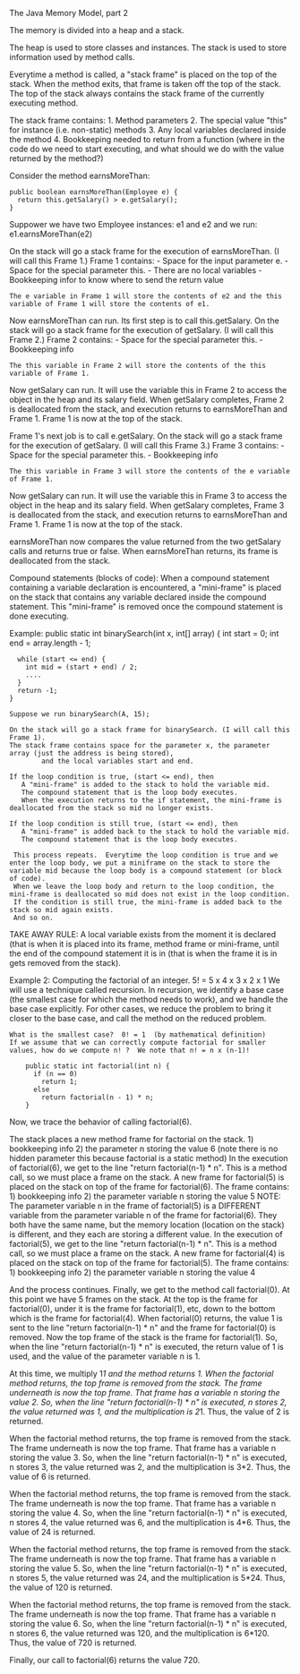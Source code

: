 The Java Memory Model, part 2

  The memory is divided into a heap and a stack.

  The heap is used to store classes and instances.
  The stack is used to store information used by method calls.

  Everytime a method is called, a "stack frame" is placed on the top of the stack.  When the method exits, that frame is taken off the top of the stack.
   The top of the stack always contains the stack frame of the currently executing method.

  The stack frame contains:
	1. Method parameters 
	2. The special value "this" for instance (i.e. non-static) methods
        3. Any local variables declared inside the method
	4. Bookkeeping needed to return from a function (where in the code do we need to start executing, and what should we do with the value returned by the method?)


  Consider the method earnsMoreThan:

	public boolean earnsMoreThan(Employee e) {
	  return this.getSalary() > e.getSalary();
	}

   Suppower we have two Employee instances: e1 and e2 and we run:
	e1.earnsMoreThan(e2)

   On the stack will go a stack frame for the execution of earnsMoreThan.  (I will call this Frame 1.)
	Frame 1 contains:
	  - Space for the input parameter e.
	  - Space for the special parameter this.
 	  - There are no local variables
	  - Bookkeeping infor to know where to send the return value

	The e variable in Frame 1 will store the contents of e2 and the this variable of Frame 1 will store the contents of e1.
   
   Now earnsMoreThan can run.
   Its first step is to call this.getSalary.
   On the stack will go a stack frame for the execution of getSalary.  (I will call this Frame 2.) 
	Frame 2 contains:
	  - Space for the special parameter this.
	  - Bookkeeping info

  	The this variable in Frame 2 will store the contents of the this variable of Frame 1.

   Now getSalary can run.
   It will use the variable this in Frame 2 to access the object in the heap and its salary field.
   When getSalary completes, Frame 2 is deallocated from the stack, and execution returns to earnsMoreThan and Frame 1.  Frame 1 is now at the top of the stack.

   Frame 1's next job is to call e.getSalary.
   On the stack will go a stack frame for the execution of getSalary.  (I will call this Frame 3.)
	Frame 3 contains:
	  - Space for the special parameter this.
	  - Bookkeeping info

	The this variable in Frame 3 will store the contents of the e variable of Frame 1.

   Now getSalary can run.
   It will use the variable this in Frame 3 to access the object in the heap and its salary field.
   When getSalary completes, Frame 3 is deallocated from the stack, and execution returns to earnsMoreThan and Frame 1.  Frame 1 is now at the top of the stack.

   earnsMoreThan now compares the value returned from the two getSalary calls and returns true or false.
   When earnsMoreThan returns, its frame is deallocated from the stack.


Compound statements (blocks of code):
    When a compound statement containing a variable declaration is encountered, a "mini-frame" is placed on the stack that contains any variable declared inside the
      compound statement.  This "mini-frame" is removed once the compound statement is done executing.

  Example: 
	public static int binarySearch(int x, int[] array) {
	  int start = 0;
	  int end = array.length - 1;

	  while (start <= end) {
	    int mid = (start + end) / 2;
	    ....
	  }
  	  return -1;
	}

    Suppose we run binarySearch(A, 15);

    On the stack will go a stack frame for binarySearch. (I will call this Frame 1).
	The stack frame contains space for the parameter x, the parameter array (just the address is being stored),
            and the local variables start and end.

	If the loop condition is true, (start <= end), then
	   A "mini-frame" is added to the stack to hold the variable mid.
	   The compound statement that is the loop body executes.
	   When the execution returns to the if statement, the mini-frame is deallocated from the stack so mid no longer exists.

	If the loop condition is still true, (start <= end), then
	   A "mini-frame" is added back to the stack to hold the variable mid.
	   The compound statement that is the loop body executes.

     This process repeats.  Everytime the loop condition is true and we enter the loop body, we put a miniframe on the stack to store the variable mid because the loop body is a compound statement (or block of code).
     When we leave the loop body and return to the loop condition, the mini-frame is deallocated so mid does not exist in the loop condition.
     If the condition is still true, the mini-frame is added back to the stack so mid again exists.
     And so on.

TAKE AWAY RULE:
  A local variable exists from the moment it is declared (that is when it is placed into its frame, method frame or mini-frame, until the end of the compound
statement it is in (that is when the frame it is in gets removed from the stack).


  Example 2:
    Computing the factorial of an integer.  5! = 5 x 4 x 3 x 2 x 1
    We will use a technique called recursion.  In recursion, we identify a base case (the smallest case for which the method needs to work), and we handle the base case explicitly.
      For other cases, we reduce the problem to bring it closer to the base case, and call the method on the reduced problem.

    What is the smallest case?  0! = 1  (by mathematical definition)
    If we assume that we can correctly compute factorial for smaller values, how do we compute n! ?  We note that n! = n x (n-1)!

        public static int factorial(int n) {
          if (n == 0)
            return 1;
          else
            return factorial(n - 1) * n;
        }

  Now, we trace the behavior of calling factorial(6).

  The stack places a new method frame for factorial on the stack.
    1) bookkeeping info
    2) the parameter n storing the value 6  (note there is no hidden parameter this because factorial is a static method)
  In the execution of factorial(6), we get to the line "return factorial(n-1) * n".  This is a method call, so we must place a frame on the stack.
  A new frame for factorial(5) is placed on the stack on top of the frame for factorial(6).  The frame contains:
    1) bookkeeping info
    2) the parameter variable n storing the value 5
  NOTE: The parameter variable n in the frame of factorial(5) is a DIFFERENT variable from the parameter variable n of the frame for factorial(6).
     They both have the same name, but the memory location (location on the stack) is different, and they each are storing a different value.
  In the execution of factorial(5), we get to the line "return factorial(n-1) * n".  This is a method call, so we must place a frame on the stack.
  A new frame for factorial(4) is placed on the stack on top of the frame for factorial(5).  The frame contains:
    1) bookkeeping info
    2) the parameter variable n storing the value 4

  And the process continues.  Finally, we get to the method call factorial(0).  At this point we have 5 frames on the stack.  At the top is the frame
  for factorial(0), under it is the frame for factorial(1), etc, down to the bottom which is the frame for factorial(4).  When factorial(0) returns, the
  value 1 is sent to the line "return factorial(n-1) * n" and the frame for factorial(0) is removed.  Now the top frame of the stack is the frame for
  factorial(1).  So, when the line "return factorial(n-1) * n" is executed, the return value of 1 is used, and the value of the parameter variable n is 1.

  At this time, we multiply 1*1 and the method returns 1.  When the factorial method returns, the top frame is removed from the stack.  The frame underneath is now the top frame.
  That frame has a variable n storing the value 2.  So, when the line "return factorial(n-1) * n" is executed, n stores 2, the value returned was 1, and the
  multiplication is 2*1.  Thus, the value of 2 is returned.

  When the factorial method returns, the top frame is removed from the stack.  The frame underneath is now the top frame.
  That frame has a variable n storing the value 3.  So, when the line "return factorial(n-1) * n" is executed, n stores 3, the value returned was 2, and the
  multiplication is 3*2.  Thus, the value of 6 is returned.

  When the factorial method returns, the top frame is removed from the stack.  The frame underneath is now the top frame.
  That frame has a variable n storing the value 4.  So, when the line "return factorial(n-1) * n" is executed, n stores 4, the value returned was 6, and the
  multiplication is 4*6.  Thus, the value of 24 is returned.

  When the factorial method returns, the top frame is removed from the stack.  The frame underneath is now the top frame.
  That frame has a variable n storing the value 5.  So, when the line "return factorial(n-1) * n" is executed, n stores 5, the value returned was 24, and the
  multiplication is 5*24.  Thus, the value of 120 is returned.

  When the factorial method returns, the top frame is removed from the stack.  The frame underneath is now the top frame.
  That frame has a variable n storing the value 6.  So, when the line "return factorial(n-1) * n" is executed, n stores 6, the value returned was 120, and the
  multiplication is 6*120.  Thus, the value of 720 is returned.

  Finally, our call to factorial(6) returns the value 720.

